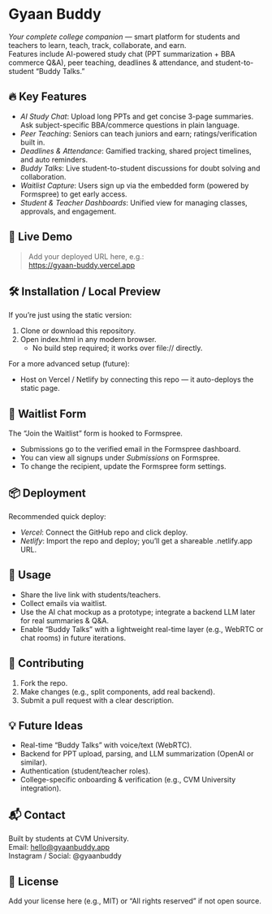 # Gyaan Buddy

*Your complete college companion* — smart platform for students and teachers to learn, teach, track, collaborate, and earn.  
Features include AI-powered study chat (PPT summarization + BBA commerce Q&A), peer teaching, deadlines & attendance, and student-to-student “Buddy Talks.”

## 🔥 Key Features

- *AI Study Chat*: Upload long PPTs and get concise 3-page summaries. Ask subject-specific BBA/commerce questions in plain language.  
- *Peer Teaching*: Seniors can teach juniors and earn; ratings/verification built in.  
- *Deadlines & Attendance*: Gamified tracking, shared project timelines, and auto reminders.  
- *Buddy Talks*: Live student-to-student discussions for doubt solving and collaboration.  
- *Waitlist Capture*: Users sign up via the embedded form (powered by Formspree) to get early access.  
- *Student & Teacher Dashboards*: Unified view for managing classes, approvals, and engagement.

## 🚀 Live Demo

> Add your deployed URL here, e.g.:  
https://gyaan-buddy.vercel.app

## 🛠️ Installation / Local Preview

If you’re just using the static version:

1. Clone or download this repository.  
2. Open index.html in any modern browser.  
   - No build step required; it works over file:// directly.  

For a more advanced setup (future):  
- Host on Vercel / Netlify by connecting this repo — it auto-deploys the static page.  

## 📩 Waitlist Form

The “Join the Waitlist” form is hooked to Formspree.  
- Submissions go to the verified email in the Formspree dashboard.  
- You can view all signups under *Submissions* on Formspree.  
- To change the recipient, update the Formspree form settings.

## 📦 Deployment

Recommended quick deploy:
- *Vercel*: Connect the GitHub repo and click deploy.  
- *Netlify*: Import the repo and deploy; you’ll get a shareable .netlify.app URL.

## 🧪 Usage

- Share the live link with students/teachers.  
- Collect emails via waitlist.  
- Use the AI chat mockup as a prototype; integrate a backend LLM later for real summaries & Q&A.  
- Enable “Buddy Talks” with a lightweight real-time layer (e.g., WebRTC or chat rooms) in future iterations.

## 👥 Contributing

1. Fork the repo.  
2. Make changes (e.g., split components, add real backend).  
3. Submit a pull request with a clear description.

## 💡 Future Ideas

- Real-time “Buddy Talks” with voice/text (WebRTC).  
- Backend for PPT upload, parsing, and LLM summarization (OpenAI or similar).  
- Authentication (student/teacher roles).  
- College-specific onboarding & verification (e.g., CVM University integration).  

## 📬 Contact

Built by students at CVM University.  
Email: hello@gyaanbuddy.app  
Instagram / Social: @gyaanbuddy  

## 📝 License

Add your license here (e.g., MIT) or “All rights reserved” if not open source.
